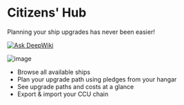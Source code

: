 # Citizens' Hub

Planning your ship upgrades has never been easier!

[![Ask DeepWiki](https://deepwiki.com/badge.svg)](https://deepwiki.com/EduarteXD/citizenshub)

![image](https://github.com/user-attachments/assets/1cd00be3-62fb-49e5-90d2-56dba31c8dcd)

- Browse all available ships
- Plan your upgrade path using pledges from your hangar
- See upgrade paths and costs at a glance
- Export & import your CCU chain
